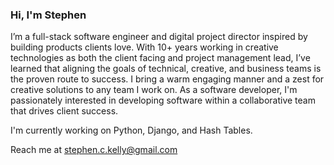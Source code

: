 ### Hi, I'm Stephen 

I’m a full-stack software engineer and digital project director inspired by building products clients love. With 10+ years working in creative technologies as both the client facing and project management lead, I’ve learned that aligning the goals of technical, creative, and business teams is the proven route to success.  I bring a warm engaging manner and a zest for creative solutions to any team I work on.  As a software developer, I'm passionately interested in developing software within a collaborative team that drives client success. 

I'm currently working on Python, Django, and Hash Tables.

Reach me at stephen.c.kelly@gmail.com 

<!--
**Stephen-c-Kelly/Stephen-c-Kelly** is a ✨ _special_ ✨ repository because its `README.md` (this file) appears on your GitHub profile.

Here are some ideas to get you started:

- 🔭 I’m currently working on ...
- 🌱 I’m currently learning ...
- 👯 I’m looking to collaborate on ...
- 🤔 I’m looking for help with ...
- 💬 Ask me about ...
- 📫 How to reach me: ...
- 😄 Pronouns: ...
- ⚡ Fun fact: ...
-->
